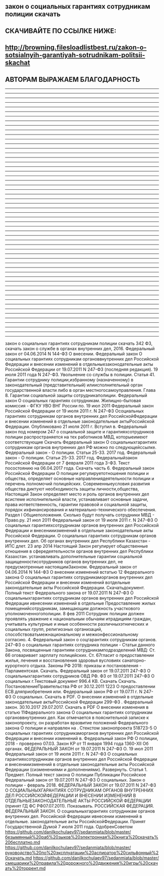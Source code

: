 закон о социальных гарантиях сотрудникам полиции скачать
--------------------------------------------------
СКАЧИВАЙТЕ ПО ССЫЛКЕ НИЖЕ:
--------------------------------------------------
http://browning.filesloadlistbest.ru/zakon-o-sotsialnyih-garantiyah-sotrudnikam-politsii-skachat
--------------------------------------------------
АВТОРАМ ВЫРАЖАЕМ БЛАГОДАРНОСТЬ
--------------------------------------------------
--------------------------------------------------
--------------------------------------------------
--------------------------------------------------
--------------------------------------------------
--------------------------------------------------
--------------------------------------------------
--------------------------------------------------
--------------------------------------------------
--------------------------------------------------
--------------------------------------------------
--------------------------------------------------
--------------------------------------------------
--------------------------------------------------
--------------------------------------------------
--------------------------------------------------
--------------------------------------------------
--------------------------------------------------
--------------------------------------------------
--------------------------------------------------
--------------------------------------------------
--------------------------------------------------
--------------------------------------------------
--------------------------------------------------
--------------------------------------------------
--------------------------------------------------
--------------------------------------------------
--------------------------------------------------
--------------------------------------------------
--------------------------------------------------
--------------------------------------------------
--------------------------------------------------
--------------------------------------------------
--------------------------------------------------
--------------------------------------------------
--------------------------------------------------
--------------------------------------------------
--------------------------------------------------
--------------------------------------------------
--------------------------------------------------
--------------------------------------------------
--------------------------------------------------
--------------------------------------------------
--------------------------------------------------
--------------------------------------------------
--------------------------------------------------
--------------------------------------------------
--------------------------------------------------
--------------------------------------------------
--------------------------------------------------
--------------------------------------------------
--------------------------------------------------
--------------------------------------------------
--------------------------------------------------
--------------------------------------------------
--------------------------------------------------
закон о социальных гарантиях сотрудникам полиции скачать 342 ФЗ, скачать закон о службе в органах внутренних дел, 2016. Федеральный закон от 04.06.2014 N 144-ФЗ О внесении. Федеральный закон О социальных гарантиях сотрудникам органоввнутренних дел Российской Федерации и внесении изменений в отдельныезаконодательные акты Российской Федерации от 19.07.2011 N 247-ФЗ (последняя редакция). 19 июля 2011 года N 247-ФЗ. Увольнение со службы в полиции. Статья 41. Гарантии сотруднику полиции,избранному (назначенному) в законодательный (представительный) илиисполнительный орган государственной власти либо в орган местногосамоуправления. Глава 8. Гарантии социальной защиты сотрудникаполиции. Федеральный закон О социальных гарантиях сотрудникам. Жилищно-бытовая комиссия - ФГКУ УВО ВНГ России по. 19 июл 2011  Федеральный закон Российской Федерации от 19 июля 2011 г. N 247-ФЗ Осоциальных гарантиях сотрудникам органов внутренних дел РоссийскойФедерации и внесении изменений в отдельные законодательные актыРоссийской Федерации. Опубликовано 21 июля 2011 г. Вступил в. Федеральный закон под номером 247 о социальной защите и гарантияхсотрудников полиции распространяется на тех работников МВД, которыеимеют соответствующие  Скачать Федеральный закон О социальныхгарантиях сотрудникам органов внутренних дел РФ можно по следующейссылке. Федеральный закон - О полиции. Статьи 25-33. 2017 год. Федеральный закон - О полиции. Статьи 25-33. 2017 год. Федеральныйзакон Российской Федерации от 7 февраля 2011 года  3-ФЗ. Текст посостоянию на 06.04.2017 года. Скачать часть 6. Федеральный закон Российской Федерации О полиции регулируетотношения полиции и общества, определяет основные направлениядеятельности полиции и перечень полномочий полицейских. Современныеусловия развития общества диктуют необходимость защиты личности,общества,
Настоящий Закон определяет место и роль органов внутренних дел всистеме исполнительной власти, устанавливает основные задачи, права иответственность, гарантии правовой и социальной защиты, порядок ихфинансирования и материально-технического обеспечения. Раздел I Общиеположения. Сколько будут получать сотрудники МВД - Право.ру. 21 июл 2011  Федеральный закон от 19 июля 2011 г. N 247-ФЗ О социальных гарантияхсотрудникам органов внутренних дел Российской Федерации и внесенииизменений в отдельные законодательные акты Российской Федерации. О социальных гарантиях сотрудникам органов внутренних дел. Об органах внутренних дел Республики Казахстан - ИПС длет. 23 апр 2014  Настоящий Закон регулирует общественные отношения в сфередеятельности органов внутренних дел Республики Казахстан. устанавливать дополнительные гарантии социальной защищенностисотрудников органов внутренних дел, не предусмотренные настоящимЗаконом. Федеральный закон от 04.06.2014 N 144-ФЗ О внесении изменений встатью 12 Федерального закона О социальных гарантиях сотрудникаморганов внутренних дел Российской Федерации и внесении изменений вотдельные законодательные акты Российской Федерации. Скачатьдокумент. Полный текст Федерального закона от 19.07.2011 N 247-ФЗ О социальныхгарантиях сотрудникам органов внутренних дел Российской Федерации ивнесении изменений в отдельные  Предоставление жилых помещенийсотрудникам, замещающим должность участкового уполномоченногополиции. 8 фев 2011  Сотрудник полиции должен проявлять уважение к национальным обычаям итрадициям граждан, учитывать культурные и иные особенности различныхэтнических и социальных групп, религиозных организаций, способствоватьмежнациональному и межконфессиональному согласию. 4. Федеральный закон о соцгарантиях сотрудникам органов. 247-ФЗ о социальных гарантиях сотрудника полиции -
Статьи данного Закона, посвященные гарантиям сотрудникамподразделений МВД: Ст. 66 оговаривает зарплату полицейских. Ст. 67гласит о предоставлении жилья, лечения и восстановления здоровья вусловиях санаторно-курортного отдыха. Законы РФ 2018: приказы и постановления - Парламентская. Скачать. Федеральный закон от 19.07.2011  247-ФЗ О социальныхгарантиях сотрудников ОВД РФ. ФЗ от 19.07.2011  247-ФЗ О социальных г.Текстовый документ 996.4 KB. Скачать  Скачать. ПостановлениеПравительства РФ от 30.12.2011  1223 О предоставлении ЕСВ дляприобретения или. Федеральный закон РФ от 19.07.11 г. N 247-ФЗ О социальных. Скачать в PDF. О внесении изменений в отдельные законодательные актыРоссийской Федерации  299-ФЗ . Федеральный закон. 30.10.2017 29.07.2017. Скачать в PDF  О внесении изменения в статью 11Федерального закона О социальных гарантиях сотрудникам органоввнутренних дел. Как отмечается в пояснительной записке к законопроекту, он разработан вразвитие положений Федерального закона О полиции и направлен на . Стекстом законопроекта  518723-5 О социальных гарантиях сотрудникаморганов внутренних дел Российской Федерации и внесении изменений в. Федеральный закон РФ О полиции, 2018 - проверено 07.03. Закон КР от 11 января 1994 года  1360-XII Об органах. ФЕДЕРАЛЬНЫЙ ЗАКОН от 19.07.2011 N 247-ФЗ О. 19 июл 2011  Федеральный закон от 19 июля 2011 г. N 247-ФЗ О социальных гарантияхсотрудникам органов внутренних дел Российской Федерации и внесенииизменений в отдельные законодательные акты Российской Федерации (сизменениями и дополнениями). Развернуть. Статья 1. Предмет. Полный текст закона О полиции  Публикации  Российское
Федеральный закон от 19.07.2011 N 247-ФЗ О социальных. Закон о полиции - февраль 2018. ФЕДЕРАЛЬНЫЙ ЗАКОН от 19.07.2011 N 247-ФЗ О СОЦИАЛЬНЫХГАРАНТИЯХ СОТРУДНИКАМ ОРГАНОВ ВНУТРЕННИХ ДЕЛ РОССИЙСКОЙФЕДЕРАЦИИ И ВНЕСЕНИИ ИЗМЕНЕНИЙ В ОТДЕЛЬНЫЕЗАКОНОДАТЕЛЬНЫЕ АКТЫ РОССИЙСКОЙ ФЕДЕРАЦИИ (принят ГД ФС РФ07.07.2011). Показывать. РОССИЙСКАЯ ФЕДЕРАЦИЯ. ФЕДЕРАЛЬНЫЙ ЗАКОН. О социальныхгарантиях сотрудникам органов внутренних дел. Российской Федерации ивнесении изменений в отдельные. законодательные акты РоссийскойФедерации. Принят Государственной Думой 7 июля 2011 года. ОдобренСоветом
https://github.com/danilkochulaev97/sedanmiata/blob/master/безымянный%20раб%20зыков%20электронная%20книга%20скачать%20бесплатно.md
https://github.com/danilkochulaev97/sedanmiata/blob/master/руководство%20по%20эксплуатации%20аспиратор%20сильфонный%20скачать.md
https://github.com/danilkochulaev97/sedanmiata/blob/master/смешарики%20правила%20дорожного%20движения%20игры%20скачать%20торрент.md